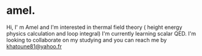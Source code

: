 # amel.
Hi, I' m Amel and I'm interested in thermal field theory ( height energy physics calculation and loop integral) I'm currently learning scalar QED. I'm looking to collaborate on my studying and you can reach me by khatoune81@yahoo.fr
